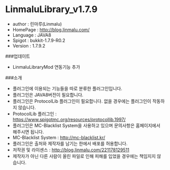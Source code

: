 # LinmaluLibrary_v1.7.9

 - author : 린마루(Linmalu)
 - HomePage : http://blog.linmalu.com/
 - Language : JAVA8
 - Spigot : bukkit-1.7.9-R0.2
 - Version : 1.7.9.2
 
 ###업데이트
- LinmaluLibraryMod 연동기능 추가

###소개
- 플러그인에 이용되는 기능들을 따로 분류한 플러그인입니다.
- 플러그인은 JAVA8버전이 필요합니다.
- 플러그인은 ProtocolLib 플러그인이 필요합니다. 없을 경우에는 플러그인이 작동하지 않습니다.
- ProtocolLib 플러그인 : https://www.spigotmc.org/resources/protocollib.1997/
- 플러그인은 MC-Blacklist System을 사용하고 있으며 문의사항은 홈페이지에서 해주시면 됩니다.
- MC-Blacklist System : http://mc-blacklist.kr/
- 플러그인은 출처와 제작자를 남기는 한에서 배포를 허용합니다.
- 저작권 및 라이센스 : http://blog.linmalu.com/221178129511
- 제작자가 아닌 다른 사람이 올린 파일로 인해 피해를 입었을 경우에는 책임지지 않습니다.

